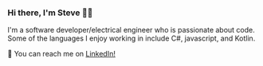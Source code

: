 ### Hi there, I'm Steve 👋🏼

I'm a software developer/electrical engineer who is passionate about code. Some of the languages I enjoy working in include C#, javascript, and Kotlin.

💬 You can reach me on <a href="https://www.linkedin.com/in/stevetamayo/">LinkedIn!</a>
